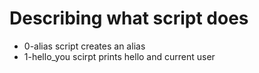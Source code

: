 # Describing what script does
- 0-alias script creates an alias
- 1-hello_you scirpt prints hello and current user 
